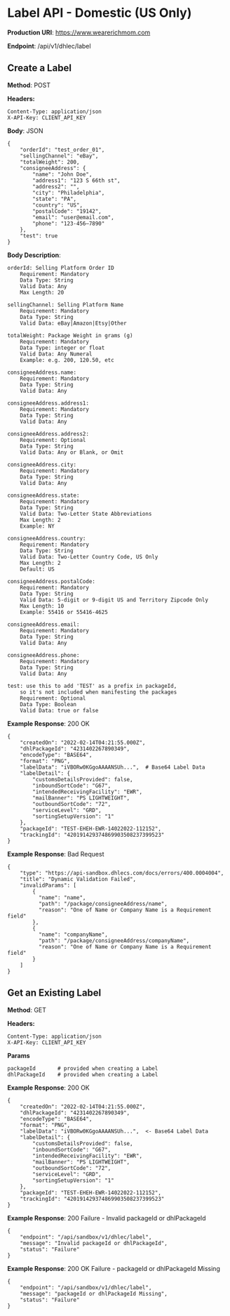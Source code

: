 # Label API - Domestic (US Only)

**Production URI**: https://www.wearerichmom.com

**Endpoint**: /api/v1/dhlec/label

## Create a Label

**Method**: POST

**Headers:**
    
    Content-Type: application/json
    X-API-Key: CLIENT_API_KEY
	
**Body**: JSON

    {
        "orderId": "test_order_01",
        "sellingChannel": "eBay",
        "totalWeight": 200,
        "consigneeAddress": {
            "name": "John Doe",
            "address1": "123 S 66th st",
            "address2": "",
            "city": "Philadelphia",
            "state": "PA",
            "country": "US",
            "postalCode": "19142",
            "email": "user@email.com",
            "phone": "123-456–7890"
        },
        "test": true
    }

**Body Description**:
    
    orderId: Selling Platform Order ID
        Requirement: Mandatory
        Data Type: String
        Valid Data: Any
        Max Length: 20 
        
    sellingChannel: Selling Platform Name
        Requirement: Mandatory
        Data Type: String
        Valid Data: eBay|Amazon|Etsy|Other
    
    totalWeight: Package Weight in grams (g)
        Requirement: Mandatory
        Data Type: integer or float
        Valid Data: Any Numeral 
        Example: e.g. 200, 120.50, etc
    
    consigneeAddress.name:
        Requirement: Mandatory
        Data Type: String
        Valid Data: Any

    consigneeAddress.address1:
        Requirement: Mandatory
        Data Type: String
        Valid Data: Any

    consigneeAddress.address2:
        Requirement: Optional
        Data Type: String
        Valid Data: Any or Blank, or Omit

    consigneeAddress.city:
        Requirement: Mandatory
        Data Type: String
        Valid Data: Any

    consigneeAddress.state:
        Requirement: Mandatory
        Data Type: String
        Valid Data: Two-Letter State Abbreviations
        Max Length: 2
        Example: NY

    consigneeAddress.country:
        Requirement: Mandatory
        Data Type: String
        Valid Data: Two-Letter Country Code, US Only
        Max Length: 2
        Default: US

    consigneeAddress.postalCode:
        Requirement: Mandatory
        Data Type: String
        Valid Data: 5-digit or 9-digit US and Territory Zipcode Only
        Max Length: 10
        Example: 55416 or 55416-4625

    consigneeAddress.email:
        Requirement: Mandatory
        Data Type: String
        Valid Data: Any

    consigneeAddress.phone:
        Requirement: Mandatory
        Data Type: String
        Valid Data: Any

    test: use this to add 'TEST' as a prefix in packageId, 
        so it's not included when manifesting the packages
        Requirement: Optional
        Data Type: Boolean
        Valid Data: true or false
        

**Example Response**: 200 OK

    {
        "createdOn": "2022-02-14T04:21:55.000Z",
        "dhlPackageId": "4231402267890349",
        "encodeType": "BASE64",
        "format": "PNG",
        "labelData": "iVBORw0KGgoAAAANSUh...",  # Base64 Label Data
        "labelDetail": {
            "customsDetailsProvided": false, 
            "inboundSortCode": "G67", 
            "intendedReceivingFacility": "EWR", 
            "mailBanner": "PS LIGHTWEIGHT", 
            "outboundSortCode": "72", 
            "serviceLevel": "GRD", 
            "sortingSetupVersion": "1"
        }, 
        "packageId": "TEST-EHEH-EWR-14022022-112152", 
        "trackingId": "420191429374869903508237399523"
    }

**Example Response**: Bad Request

    {
        "type": "https://api-sandbox.dhlecs.com/docs/errors/400.0004004",
        "title": "Dynamic Validation Failed",
        "invalidParams": [
            {
              "name": "name",
              "path": "/package/consigneeAddress/name",
              "reason": "One of Name or Company Name is a Requirement field"
            },
            {
              "name": "companyName",
              "path": "/package/consigneeAddress/companyName",
              "reason": "One of Name or Company Name is a Requirement field"
            }
        ]
    }

## Get an Existing Label
**Method**: GET

**Headers:**
    
    Content-Type: application/json
    X-API-Key: CLIENT_API_KEY

**Params**

    packageId       # provided when creating a Label
    dhlPackageId    # provided when creating a Label

**Example Response**: 200 OK

    {
        "createdOn": "2022-02-14T04:21:55.000Z",
        "dhlPackageId": "4231402267890349",
        "encodeType": "BASE64",
        "format": "PNG",
        "labelData": "iVBORw0KGgoAAAANSUh...",  <- Base64 Label Data
        "labelDetail": {
            "customsDetailsProvided": false, 
            "inboundSortCode": "G67", 
            "intendedReceivingFacility": "EWR", 
            "mailBanner": "PS LIGHTWEIGHT", 
            "outboundSortCode": "72", 
            "serviceLevel": "GRD", 
            "sortingSetupVersion": "1"
        }, 
        "packageId": "TEST-EHEH-EWR-14022022-112152", 
        "trackingId": "420191429374869903508237399523"
    }

**Example Response**: 200 Failure - Invalid packageId or dhlPackageId

    {
        "endpoint": "/api/sandbox/v1/dhlec/label",
        "message": "Invalid packageId or dhlPackageId",
        "status": "Failure"
    }

**Example Response**: 200 OK Failure - packageId or dhlPackageId Missing

    {
        "endpoint": "/api/sandbox/v1/dhlec/label",
        "message": "packageId or dhlPackageId Missing",
        "status": "Failure"
    }
